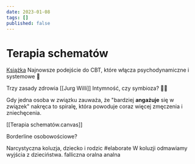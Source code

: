 ```yaml
---
date: 2023-01-08
tags: []
published: false
---
```

# Terapia schematów
[Książka](https://www.gwp.pl/terapia-schematow-przewodnik-praktyka.html)
Najnowsze podejście do CBT, które włącza psychodynamiczne i systemowe 🤯

Trzy zasady zdrowia [[Jurg Willi]]
[]()
Intymność, czy symbioza? 🕵🏻

Gdy jedna osoba w związku zauważa, że "bardziej **angażuje** się w związek" nakręca to spiralę, która powoduje coraz więcej zmęczenia i zniechęcenia.

[[Terapia schematów.canvas]]

Borderline osobowościowe?

Narcystyczna koluzja, dziecko i rodzic #elaborate W koluzji odmawiamy wyjścia z dzieciństwa.
falliczna
oralna
analna 
